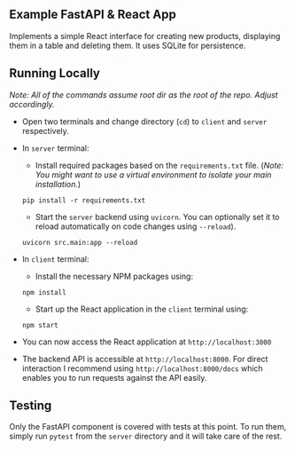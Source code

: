 ## Example FastAPI & React App

Implements a simple React interface for creating new products, displaying them in a table and deleting them. It uses SQLite for persistence.

## Running Locally

_Note: All of the commands assume root dir as the root of the repo. Adjust accordingly._

- Open two terminals and change directory (`cd`) to `client` and `server` respectively.

- In `server` terminal:

  - Install required packages based on the `requirements.txt` file. (_Note: You might want to use a virtual environment to isolate your main installation._)

  ```
  pip install -r requirements.txt
  ```

  - Start the `server` backend using `uvicorn`. You can optionally set it to reload automatically on code changes using `--reload`).

  ```
  uvicorn src.main:app --reload
  ```

- In `client` terminal:

  - Install the necessary NPM packages using:

  ```
  npm install
  ```

  - Start up the React application in the `client` terminal using:

  ```
  npm start
  ```

- You can now access the React application at `http://localhost:3000`
- The backend API is accessible at `http://localhost:8000`. For direct interaction I recommend using `http://localhost:8000/docs` which enables you to run requests against the API easily.

## Testing

Only the FastAPI component is covered with tests at this point. To run them, simply run `pytest` from the `server` directory and it will take care of the rest.
